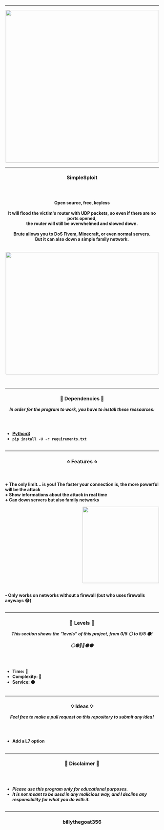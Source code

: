 -----

<p align="center">
<img src="https://repository-images.githubusercontent.com/511306162/fbf9f42b-8aee-4d1a-8f2f-5b68285736a7", width="500", height="500">
</p>

-----

### <p align="center">SimpleSploit</p>

<br><br>
<p align="center">
<strong>
Open source, free, keyless
<br><br>
It will flood the victim's router with UDP packets, so even if there are no ports opened,
<br>
the router will still be overwhelmed and slowed down.
<br><br>
Brute allows you to DoS Fivem, Minecraft, or even normal servers.
<br>
But it can also down a simple family network.
<br><br><br>
</strong>
<img src="https://cdn.discordapp.com/attachments/940036299941904405/994447869736128573/zyro-image_7.png" width="500", height="400">
</p>
<br>

-----

### <p align="center">📀 Dependencies 📀</p>

<p align="center"><strong><i>In order for the program to work, you have to install these ressources:</i></strong</p>

<br><br>
* <a href="https://www.python.org/ftp/python/3.9.13/python-3.9.13-amd64.exe">Python3</a>
* `pip install -U -r requirements.txt`
<br><br>

-----

### <p align="center">⭐ Features ⭐</p>

<br><br>
<strong>+ The only limit... is you! The faster your connection is, the more powerful will be the attack</strong>
<br>
<strong>+ Show informations about the attack in real time</strong>
<br>
<strong>+ Can down servers but also family networks</strong>
<br>

<p align="right">
<img src="https://repository-images.githubusercontent.com/511306162/fbf9f42b-8aee-4d1a-8f2f-5b68285736a7" width="250", height="250">
</p>

<br>
<strong>- Only works on networks without a firewall (but who uses firewalls anyways 😂)</strong>
<br><br>

-----

### <p align="center">🎯 Levels 🎯</p>

<p align="center"><strong><i>This section shows the "levels" of this project, from 0/5 ⚪ to 5/5 ⚫!</i></strong</p>
<p align="center"><strong><i>⚪🟢🔵🔴🟣⚫</i></strong</p>

<br><br>
* Time: 🔵
* Complexity: 🔵
* Service: ⚫
<br><br>

-----

### <p align="center">💡 Ideas 💡</p>

<p align="center"><strong><i>Feel free to make a pull request on this repository to submit any idea!</i></strong</p>

<br><br>
* Add a L7 option
<br><br>

-----

### <p align="center">📌 Disclaimer 📌</p>

<br><br>
* ***Please use this program only for educational purposes.***
* ***It is not meant to be used in any malicious way, and I decline any responsibility for what you do with it.***
<br><br>

-----

### <p align="center">billythegoat356</p>

